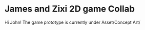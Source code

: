 # James and Zixi 2D game Collab
 
Hi John!
The game prototype is currently under Asset/Concept Art/
